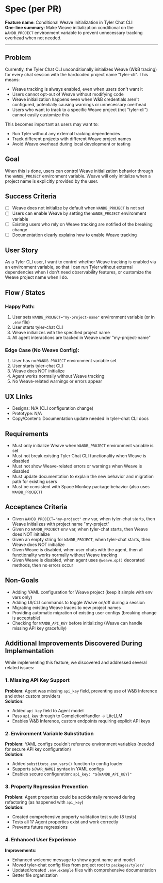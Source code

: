 # Spec (per PR)

**Feature name**: Conditional Weave Initialization in Tyler Chat CLI  
**One-line summary**: Make Weave initialization conditional on the `WANDB_PROJECT` environment variable to prevent unnecessary tracking overhead when not needed.

---

## Problem
Currently, the Tyler Chat CLI unconditionally initializes Weave (W&B tracing) for every chat session with the hardcoded project name "tyler-cli". This means:
- Weave tracking is always enabled, even when users don't want it
- Users cannot opt-out of Weave without modifying code
- Weave initialization happens even when W&B credentials aren't configured, potentially causing warnings or unnecessary overhead
- Users who want to track to a specific Weave project (not "tyler-cli") cannot easily customize this

This becomes important as users may want to:
- Run Tyler without any external tracking dependencies
- Track different projects with different Weave project names
- Avoid Weave overhead during local development or testing

## Goal
When this is done, users can control Weave initialization behavior through the `WANDB_PROJECT` environment variable. Weave will only initialize when a project name is explicitly provided by the user.

## Success Criteria
- [ ] Weave does not initialize by default when `WANDB_PROJECT` is not set
- [ ] Users can enable Weave by setting the `WANDB_PROJECT` environment variable
- [ ] Existing users who rely on Weave tracking are notified of the breaking change
- [ ] Documentation clearly explains how to enable Weave tracking

## User Story
As a Tyler CLI user, I want to control whether Weave tracking is enabled via an environment variable, so that I can run Tyler without external dependencies when I don't need observability features, or customize the Weave project name when I do.

## Flow / States

### Happy Path:
1. User sets `WANDB_PROJECT="my-project-name"` environment variable (or in `.env` file)
2. User starts tyler-chat CLI
3. Weave initializes with the specified project name
4. All agent interactions are tracked in Weave under "my-project-name"

### Edge Case (No Weave Config):
1. User has no `WANDB_PROJECT` environment variable set
2. User starts tyler-chat CLI  
3. Weave does NOT initialize
4. Agent works normally without Weave tracking
5. No Weave-related warnings or errors appear

## UX Links
- Designs: N/A (CLI configuration change)
- Prototype: N/A
- Copy/Content: Documentation update needed in tyler-chat CLI docs

## Requirements
- Must only initialize Weave when `WANDB_PROJECT` environment variable is set
- Must not break existing Tyler Chat CLI functionality when Weave is disabled
- Must not show Weave-related errors or warnings when Weave is disabled
- Must update documentation to explain the new behavior and migration path for existing users
- Must be consistent with Space Monkey package behavior (also uses `WANDB_PROJECT`)

## Acceptance Criteria
- Given `WANDB_PROJECT="my-project"` env var, when tyler-chat starts, then Weave initializes with project name "my-project"
- Given no `WANDB_PROJECT` env var, when tyler-chat starts, then Weave does NOT initialize
- Given an empty string for `WANDB_PROJECT`, when tyler-chat starts, then Weave does NOT initialize
- Given Weave is disabled, when user chats with the agent, then all functionality works normally without Weave tracking
- Given Weave is disabled, when agent uses `@weave.op()` decorated methods, then no errors occur

## Non-Goals
- Adding YAML configuration for Weave project (keep it simple with env vars only)
- Adding UI/CLI commands to toggle Weave on/off during a session
- Migrating existing Weave traces to new project names
- Providing automatic migration of existing user configs (breaking change is acceptable)
- Checking for `WANDB_API_KEY` before initializing (Weave can handle missing API key gracefully)

## Additional Improvements Discovered During Implementation

While implementing this feature, we discovered and addressed several related issues:

### 1. Missing API Key Support
**Problem**: Agent was missing `api_key` field, preventing use of W&B Inference and other custom providers  
**Solution**: 
- Added `api_key` field to Agent model
- Pass `api_key` through to CompletionHandler → LiteLLM
- Enables W&B Inference, custom endpoints requiring explicit API keys

### 2. Environment Variable Substitution
**Problem**: YAML configs couldn't reference environment variables (needed for secure API key configuration)  
**Solution**: 
- Added `substitute_env_vars()` function to config loader
- Supports `${VAR_NAME}` syntax in YAML configs
- Enables secure configuration: `api_key: "${WANDB_API_KEY}"`

### 3. Property Regression Prevention
**Problem**: Agent properties could be accidentally removed during refactoring (as happened with `api_key`)  
**Solution**:
- Created comprehensive property validation test suite (8 tests)
- Tests all 17 Agent properties exist and work correctly
- Prevents future regressions

### 4. Enhanced User Experience
**Improvements**:
- Enhanced welcome message to show agent name and model
- Moved tyler-chat config files from project root to `packages/tyler/`
- Updated/created `.env.example` files with comprehensive documentation
- Better file organization

